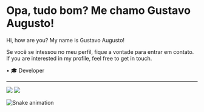 # Opa, tudo bom? Me chamo Gustavo Augusto!
Hi, how are you? My name is Gustavo Augusto!

Se você se intessou no meu perfil, fique a vontade para entrar em contato.
If you are interested in my profile, feel free to get in touch.

• 🎓 Developer 
 
<hr>

  [<img src = "https://img.shields.io/badge/instagram-%23E4405F.svg?&style=for-the-badge&logo=instagram&logoColor=white">](https://www.instagram.com/_guaugust/) [<img src="https://img.shields.io/badge/linkedin-%230077B5.svg?&style=for-the-badge&logo=linkedin&logoColor=white" />](https://www.linkedin.com/in/gustavo-augusto-/)

![Snake animation](https://github.com/codethi/codethi/blob/output/github-contribution-grid-snake.svg)
